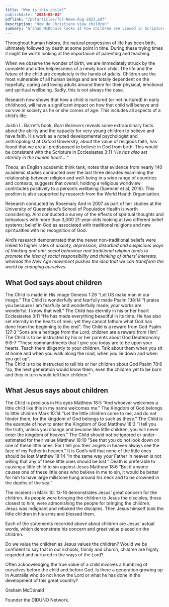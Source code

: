 ```yaml
---
title: "Who is this child?”
publishdate: "2021-08-01"
pdflink: "/pdfarticles/TCF-News-Aug-2021.pdf"
description: "How do Christians view children"
summary: "Graham McDonald looks at how children are viewed in Scripture and challenges our view of children "
---
```

Throughout human history, the natural progression of life has been birth, ultimately followed by death at some point in time.  During these trying times it might be worth looking at the importance of parenting and teaching.
	
When we observe the wonder of birth, we are immediately struck by the complete and utter helplessness of a newly born child. The life and the future of the child are completely in the hands of adults. Children are the most vulnerable of all human beings and are totally dependent on the hopefully, caring and loving adults around them for their physical, emotional and spiritual wellbeing.  Sadly, this is not always the case.

Research now shows that how a child is nurtured (or not nurtured) in early childhood, will have a significant impact on how that child will behave and survive in society as he or she comes of age. This includes all aspects of a child’s life.

Justin L. Barret’s book, *Born Believers* reveals some extraordinary facts about the ability and the capacity for very young children to believe and have faith. His work as a noted developmental psychologist and anthropologist at Oxford University, about the value of religious faith, has found that we are all predisposed to believe in God from birth. This would be consistent with the Scripture in Ecclesiastes 3:11 “*He has also set eternity in the human heart….*”

*Theos*, an English academic think tank, notes that evidence from nearly 140 academic studies conducted over the last three decades examining the relationship between religion and well-being in a wide range of countries and contexts, suggests that overall, holding a religious worldview contributes positively to a person’s wellbeing (Spencer et al, 2016). This position is also supported by research from the World Health Organisation.

Research conducted by Rosemary Aird in 2007 as part of her studies at the University of Queensland’s School of Population Health is worth considering. Aird conducted a survey of the effects of spiritual thoughts and behaviours with more than 3,000 21-year-olds looking at two different belief systems; belief in God as associated with traditional religions and new spiritualties with no recognition of God. 

Aird’s research demonstrated that the newer non-traditional beliefs were linked to higher rates of *anxiety, depression, disturbed and suspicious ways of thinking and anti-social behaviour and traditional religion tends to promote the idea of social responsibility and thinking of others’ interests, whereas the New Age movement pushes the idea that we can transform the world by changing ourselves.* 
	
## What God says about children
The Child is made in His image  Genesis 1:26
“Let US make man in our image.” 
The Child is wonderfully and fearfully made
Psalm 138:14 
“I praise you because I am fearfully and wonderfully made; your works are wonderful; I know that well.”
The Child has eternity in his or her heart
Ecclesiastes 3:11
“He has made everything beautiful in its time. He has also set eternity in the hearts of men; yet they cannot fathom what God has done from the beginning to the end”.
The Child is a reward from God
Psalm 127:3
“Sons are a heritage from the Lord; children are a reward from Him”.
The Child is to be instructed by his or her parents about God
Deuteronomy 6:6-7
“These commandments that I give you today are to be upon your hearts. Teach them diligently to your children. Talk about them when you sit at home and when you walk along the road, when you lie down and when you get up”.  
The Child is to be instructed to tell his or her children about God
Psalm 78:6
“so, the next generation would know them, even the children yet to be born and they in turn would tell their children.”
 
## What Jesus says about children	
The Child is precious in His eyes 
Matthew 18:5
“And whoever welcomes a little child like this in my name welcomes me.”
The Kingdom of God belongs to little children
Mark 10:14
“Let the little children come to me, and do not hinder them, for the kingdom of God belongs to such as these.” 
The Child is the example of how to enter the Kingdom of God
Matthew 18:3
“I tell you the truth, unless you change and become like little children, you will never enter the kingdom of heaven.”
The Child should not be ignored or under-estimated for their value
Matthew 18:10
“See that you do not look down on one of these little ones.  For I tell you their angels in heaven always see the face of my Father in heaven.”
It is God’s will that none of the little ones should be lost
Matthew 18:14
“In the same way your Father in heaven is not willing that any of these little ones should be lost.”
Death is preferable to causing a little child to sin against Jesus
Matthew 18:6
“But if anyone causes one of these little ones who believe in me to sin, it would be better for him to have large millstone hung around his neck and to be drowned in the depths of the sea.”

The incident in Mark 10: 13-16 demonstrates Jesus’ great concern for the children. As people were bringing the children to Jesus the disciples, those closest to him, were admonishing the people for bringing the children. Jesus was indignant and rebuked the disciples. Then Jesus himself took the little children in his arms and blessed them.

Each of the statements recorded above about children are Jesus’ actual words, which demonstrate his concern and great value placed on the children.

Do we value the children as Jesus values the children?
Would we be confident to say that in our schools, family and church, children are highly regarded and nurtured in the ways of the Lord?

Often acknowledging the true value of a child involves a humbling of ourselves before the child and before God. Is there a generation growing up in Australia who do not know the Lord or what he has done in the development of this great country?

Graham McDonald

Founder the DIDUNO Network.
